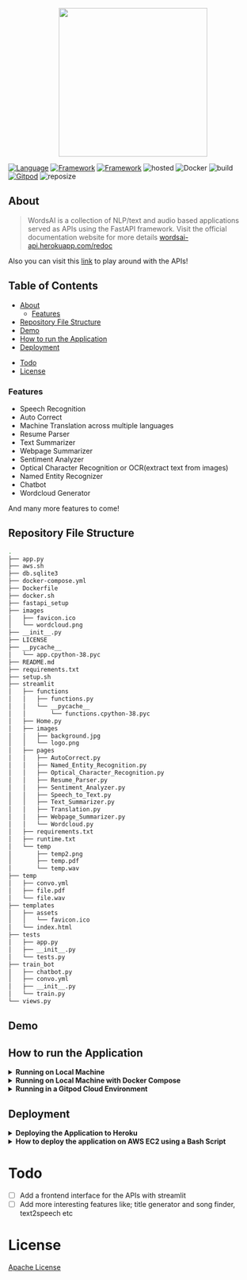 <p align="center">
  <img width="300" height="300" src="https://user-images.githubusercontent.com/101701760/182023528-7da7205e-1fc6-49c9-832d-b3f40a68eae8.png">
</p>


[![Language](https://img.shields.io/badge/Python-darkblue.svg?style=flat&logo=python&logoColor=white)](https://www.python.org)
[![Framework](https://img.shields.io/badge/FastAPI-darkgreen.svg?style=flat&logo=fastapi&logoColor=white)](https://wordsai-api.herokuapp.com/docs)
[![Framework](https://img.shields.io/badge/Streamlit-darkred.svg?style=flat&logo=streamlit&logoColor=white)](https://share.streamlit.io/nneji123/lung-cancer-prediction/main)
![hosted](https://img.shields.io/badge/Heroku-430098?style=flat&logo=heroku&logoColor=white)
![Docker](https://img.shields.io/badge/Docker-blue?style=flat&logo=docker&logoColor=white)
![build](https://img.shields.io/badge/build-passing-brightgreen.svg?style=flat)
[![Gitpod](https://img.shields.io/badge/Gitpod-orange?style=flat&logo=gitpod&logoColor=white)](https://gitpod.io/#https://github.com/Nneji123/WordsAI)
![reposize](https://img.shields.io/github/repo-size/Nneji123/WordsAI)

## About
>WordsAI is a collection of NLP/text and audio based applications served as APIs using the FastAPI framework. Visit the official documentation website for more details [wordsai-api.herokuapp.com/redoc](wordsai-api.herokuapp.com/redoc)

Also you can visit this [link](https://nneji123-wordsai-streamlithome-x32anq.streamlitapp.com/) to play around with the APIs!

## Table of Contents
  * [About](#about)
    + [Features](#features)
  * [Repository File Structure](#repository-file-structure)
  * [Demo](#demo)
  * [How to run the Application](#how-to-run-the-application)
  * [Deployment](#deployment)
- [Todo](#todo)
- [License](#license)

### Features
- Speech Recognition
- Auto Correct
- Machine Translation across multiple languages
- Resume Parser
- Text Summarizer
- Webpage Summarizer
- Sentiment Analyzer
- Optical Character Recognition or OCR(extract text from images)
- Named Entity Recognizer
- Chatbot
- Wordcloud Generator

And many more features to come!

## Repository File Structure
```bash
.
├── app.py
├── aws.sh
├── db.sqlite3
├── docker-compose.yml
├── Dockerfile
├── docker.sh
├── fastapi_setup
├── images
│   ├── favicon.ico
│   └── wordcloud.png
├── __init__.py
├── LICENSE
├── __pycache__
│   └── app.cpython-38.pyc
├── README.md
├── requirements.txt
├── setup.sh
├── streamlit
│   ├── functions
│   │   ├── functions.py
│   │   └── __pycache__
│   │       └── functions.cpython-38.pyc
│   ├── Home.py
│   ├── images
│   │   ├── background.jpg
│   │   └── logo.png
│   ├── pages
│   │   ├── AutoCorrect.py
│   │   ├── Named_Entity_Recognition.py
│   │   ├── Optical_Character_Recognition.py
│   │   ├── Resume_Parser.py
│   │   ├── Sentiment_Analyzer.py
│   │   ├── Speech_to_Text.py
│   │   ├── Text_Summarizer.py
│   │   ├── Translation.py
│   │   ├── Webpage_Summarizer.py
│   │   └── Wordcloud.py
│   ├── requirements.txt
│   ├── runtime.txt
│   └── temp
│       ├── temp2.png
│       ├── temp.pdf
│       └── temp.wav
├── temp
│   ├── convo.yml
│   ├── file.pdf
│   └── file.wav
├── templates
│   ├── assets
│   │   └── favicon.ico
│   └── index.html
├── tests
│   ├── app.py
│   ├── __init__.py
│   └── tests.py
├── train_bot
│   ├── chatbot.py
│   ├── convo.yml
│   ├── __init__.py
│   └── train.py
└── views.py
```

## Demo

## How to run the Application
<details> 
  <summary><b>Running on Local Machine</b></summary>

**To run the application on your local system do the following:**
1. Clone the repository:
```bash
git clone https://github.com/Nneji123/WordsAI.git
```

2. Change the directory:
```
cd WordsAI
```

3. Install the requirements:
```
pip install -r requirements.txt
```

4. Run the application
```
uvicorn app:app --reload --port 8000
```
**You should be able to view the application by going to http://127.0.0.1:8000/**
</details>

<details> 
  <summary><b>Running on Local Machine with Docker Compose</b></summary>

**You can also run the application in a docker container using docker compose(if you have it installed)**

1. Clone the repository:
```bash
git clone https://github.com/Nneji123/WordsAI.git
```

2. Change the directory:
```
cd WordsAI
```

3. Run the docker compose command
```docker
docker compose up -d --build 
```
You should be able to view the application by going to http://localhost:8000/
</details>


<details> 
  <summary><b>Running in a Gitpod Cloud Environment</b></summary>


**Click the button below to start a new development environment:**

[![Open in Gitpod](https://gitpod.io/button/open-in-gitpod.svg)](https://gitpod.io/#https://github.com/Nneji123/WordsAI)
</details>

## Deployment

<details> 
  <summary><b>Deploying the Application to Heroku</b></summary>

**Assuming you have git and heroku cli installed just carry out the following steps:**

1. Clone the repository:
```bash
git clone https://github.com/Nneji123/WordsAI.git
```

2. Change the directory:
```
cd WordsAI
```

3. Login to Heroku

``` 
heroku login
heroku container:login
```

4. Create your application
```
heroku create your-app-name
```
Replace **your-app-name** with the name of your choosing.

5. Build the image and push to Container Registry:

```
heroku container:push web
```

6. Then release the image to your app:
 
```
heroku container:release web
```
</details>

<details> 
  <summary><b>How to deploy the application on AWS EC2 using a Bash Script</b></summary>

**1. Fork this repository**

**2. Login to AWS, create a new AWS EC2 instance and make sure to allow outside traffic as shown in the screenshots below:**

<img src="https://user-images.githubusercontent.com/101701760/178163392-3c9fc8ec-e58a-420d-a6bb-2885215d8105.png" width="1200" height="400">


<img src="https://user-images.githubusercontent.com/101701760/178163373-e4bb2c92-0f47-4a22-9556-dfc470fd7e8a.png" width="1200" height="400">


**3. When the instance has been launched, copy the Public IP address of your instance and paste it in the 'fastapi_setup' file of your cloned repository as shown below**

<img src="https://user-images.githubusercontent.com/101701760/178163457-2e156379-b542-4d24-aebf-e202dd44ae2c.png" width="1200" height="400">

<img src="https://user-images.githubusercontent.com/101701760/178163536-918818ee-563d-4b0d-a5ec-5c265a75b2b4.png" width="1200" height="400">


**4. Connect to your instance and clone your forked repository, an example in my case:**
```bash
git clone https://github.com/Nneji123/WordsAI.git
```
**5. cd into your repository which is probably named 'WordsAI'. You can do that by running:**
```bash
cd WordsAI 
```
**6. Then run the setup.sh file to get your application up and running:**
```bash
chmod u+x aws.sh
./aws.sh
```
**You can then view the application by going to your Public IP's location, an example in my case will be:
http://3.95.202.74:80/docs**

**You can also watch this video for a more in depth explanation on how to deploy a FastAPI application on AWS EC2:**
[![How to deploy FastAPI on AWS](https://youtube-md.vercel.app/SgSnz7kW-Ko/640/360)](https://www.youtube.com/watch?v=SgSnz7kW-Ko)
</details>

# Todo
- [ ] Add a frontend interface for the APIs with streamlit
- [ ] Add more interesting features like; title generator and song finder, text2speech etc

# License
[Apache License](https://github.com/Nneji123/WordsAI/LICENSE.md)









